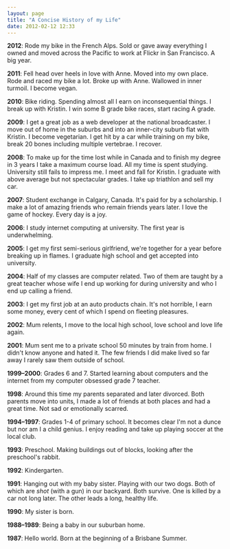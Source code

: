 ```yaml
---
layout: page
title: "A Concise History of my Life"
date: 2012-02-12 12:33
---
```


**2012**: Rode my bike in the French Alps. Sold or gave away everything I owned and moved across the Pacific to work at Flickr in San Francisco. A big year.

**2011**: Fell head over heels in love with Anne. Moved into my own place. Rode and raced my bike a lot. Broke up with Anne. Wallowed in inner turmoil. I become vegan.

**2010**: Bike riding. Spending almost all I earn on inconsequential things. I break up with Kristin. I win some B grade bike races, start racing A grade.

**2009**: I get a great job as a web developer at the national broadcaster. I move out of home in the suburbs and into an inner-city suburb flat with Kristin. I become vegetarian. I get hit by a car while training on my bike, break 20 bones including multiple vertebrae. I recover.

**2008**: To make up for the time lost while in Canada and to finish my degree in 3 years I take a maximum course load. All my time is spent studying. University still fails to impress me. I meet and fall for Kristin. I graduate with above average but not spectacular grades. I take up triathlon and sell my car.

**2007**: Student exchange in Calgary, Canada. It's paid for by a scholarship.  I make a lot of amazing friends who remain friends years later. I love the game of hockey. Every day is a joy.

**2006**: I study internet computing at university. The first year is underwhelming.

**2005**: I get my first semi-serious girlfriend, we're together for a year before breaking up in flames. I graduate high school and get accepted into university.

**2004**: Half of my classes are computer related. Two of them are taught by a great teacher whose wife I end up working for during university and who I end up calling a friend.

**2003**: I get my first job at an auto products chain. It's not horrible, I earn some money, every cent of which I spend on fleeting pleasures.

**2002**: Mum relents, I move to the local high school, love school and love life again.

**2001**: Mum sent me to a private school 50 minutes by train from home. I didn't know anyone and hated it. The few friends I did make lived so far away I rarely saw them outside of school.

**1999–2000**: Grades 6 and 7. Started learning about computers and the internet from my computer obsessed grade 7 teacher.

**1998**: Around this time my parents separated and later divorced. Both parents move into units, I made a lot of friends at both places and had a great time. Not sad or emotionally scarred.

**1994–1997**: Grades 1-4 of primary school. It becomes clear I'm not a dunce but nor am I a child genius. I enjoy reading and take up playing soccer at the local club.

**1993**: Preschool. Making buildings out of blocks, looking after the preschool's rabbit.

**1992**: Kindergarten.

**1991**: Hanging out with my baby sister. Playing with our two dogs. Both of which are *shot* (with a gun) in our backyard. Both survive. One is killed by a car not long later. The other leads a long, healthy life.

**1990**: My sister is born.

**1988–1989**: Being a baby in our suburban home.

**1987**: Hello world. Born at the beginning of a Brisbane Summer.
